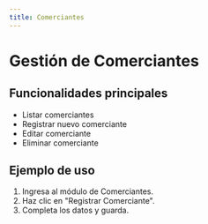 ```yaml
---
title: Comerciantes
---
```


# Gestión de Comerciantes

## Funcionalidades principales

- Listar comerciantes
- Registrar nuevo comerciante
- Editar comerciante
- Eliminar comerciante

## Ejemplo de uso

1. Ingresa al módulo de Comerciantes.
2. Haz clic en "Registrar Comerciante".
3. Completa los datos y guarda.
